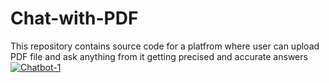 # Chat-with-PDF
This repository contains source code for a platfrom where user can upload PDF file and ask anything from it getting precised and accurate answers
[![Chatbot-1](https://github.com/Harshpandey22/Chat-with-PDF/assets/135162038/2c37c59a-f21c-4b3e-a849-8dcb2b7a6dde)](https://chatwithpdfbyharsh.streamlit.app/)
